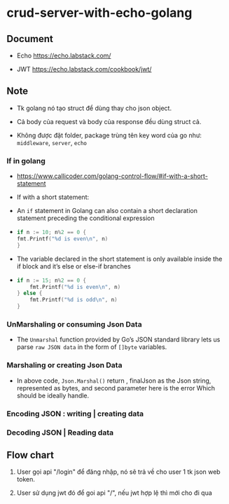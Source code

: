 # crud-server-with-echo-golang

## Document

-   Echo https://echo.labstack.com/

-   JWT https://echo.labstack.com/cookbook/jwt/

## Note

-   Tk golang nó tạo struct để dùng thay cho json object.

-   Cả body của request và body của response đều dùng struct cả.

-   Không được đặt folder, package trùng tên key word của go như: `middleware`, `server`, `echo`

### If in golang

-   https://www.callicoder.com/golang-control-flow/#if-with-a-short-statement
-   If with a short statement:

-   An `if` statement in Golang can also contain a short declaration statement preceding the conditional expression

-   ```Go
    if n := 10; n%2 == 0 {
    fmt.Printf("%d is even\n", n)
    }

    ```

-   The variable declared in the short statement is only available inside the if block and it’s else or else-if branches

-   ```Go
    if n := 15; n%2 == 0 {
        fmt.Printf("%d is even\n", n)
    } else {
        fmt.Printf("%d is odd\n", n)
    }

    ```

### UnMarshaling or consuming Json Data

-   The `Unmarshal` function provided by Go’s JSON standard library lets us parse `raw JSON data` in the form of `[]byte` variables.

### Marshaling or creating Json Data

-   In above code, `Json.Marshal()` return , finalJson as the Json string, represented as bytes, and second parameter here is the error Which should be ideally handle.

### Encoding JSON : writing | creating data

### Decoding JSON | Reading data

## Flow chart

1. User gọi api "/login" để đăng nhập, nó sẽ trả về cho user 1 tk json web token.

2. User sử dụng jwt đó để goi api "/", nếu jwt hợp lệ thì mới cho đi qua

```

```
